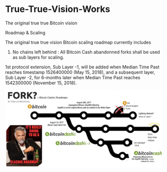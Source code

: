 # True-True-Vision-Works
The original true true Bitcoin vision


Roadmap & Scaling

The original true true vision Bitcoin scaling roadmap currently includes

1. No chains left behind : All Bitcoin Cash abandonned forks shall be used as sub layers for scaling.

1st protocol extension, Sub Layer -1, will be added when Median Time Past reaches timestamp 1526400000 (May 15, 2018), and a subsequent layer, Sub Layer -2, for 6-months later when Median Time Past reaches 1542300000 (November 15, 2018).



<img src="https://github.com/btcGIBUS/True-True-Vision-Scaling/blob/master/bitcoinclashic-1.jpg" alt="Scaling">

